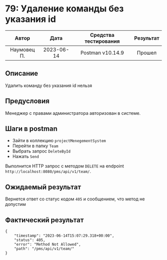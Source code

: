 # 79: Удаление команды без указания id

|    Автор    |    Дата    | Средства тестирования | Результат |
|:-----------:|:----------:|:---------------------:|:---------:|
| Наумовец П. | 2023-06-14 |   Postman v10.14.9    |  Прошел   |

## Описание

Удалить команду без указания id нельзя

## Предусловия

Менеджер с правами администратора авторизован в системе.

## Шаги в postman

* Зайти в коллекцию `projectMenegementSystem`
* Перейти в папку `Team`
* Выбрать запрос `DeleteById`
* Нажать `Send`

Выполнится HTTP запрос с методом `DELETE` на endpoint `http://localhost:8080/pms/api/v1/team/`.

## Ожидаемый результат

Вернется ответ со статус кодом `405` и сообщением, что метод не допустим

## Фактический результат

```
{
    "timestamp": "2023-06-14T15:07:29.318+00:00",
    "status": 405,
    "error": "Method Not Allowed",
    "path": "/pms/api/v1/team/"
}
```
